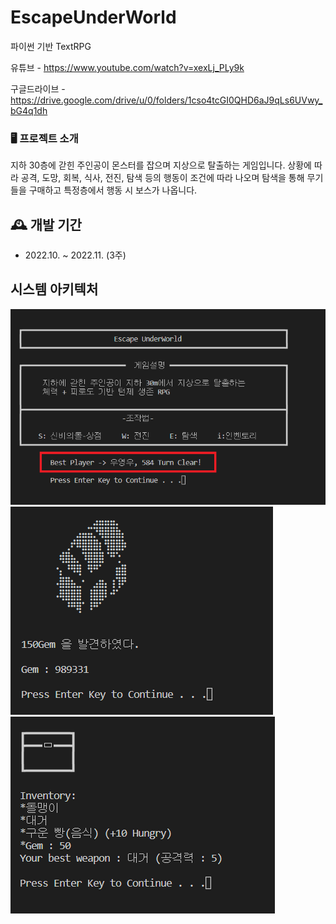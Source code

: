 
# EscapeUnderWorld
파이썬 기반 TextRPG

유튜브 - https://www.youtube.com/watch?v=xexLj_PLy9k

구글드라이브 - https://drive.google.com/drive/u/0/folders/1cso4tcGI0QHD6aJ9qLs6UVwy_bG4q1dh

### 🖥️ 프로젝트 소개
지하 30층에 갇힌 주인공이 몬스터를 잡으며 지상으로 
탈출하는 게임입니다. 상황에 따라 공격, 도망, 회복, 식사, 전진, 탐색 등의
행동이 조건에 따라 나오며 탐색을 통해 무기들을 구매하고 특정층에서 
행동 시 보스가 나옵니다.
<br>

## 🕰️ 개발 기간
 * 2022.10. ~ 2022.11. (3주)

## 시스템 아키텍처

<img src = "https://github.com/kevinbj0/image/blob/main/textRPG/1.png?raw=true">
<br>
<div style : "display:flex">
<img src = "https://github.com/kevinbj0/image/blob/main/textRPG/15.png?raw=true">
<img src = "https://github.com/kevinbj0/image/blob/main/textRPG/7.png?raw=true">
<br>
</div>



